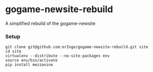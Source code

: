 gogame-newsite-rebuild
======================

A simplified rebuild of the gogame-newsite

### Setup

    git clone git@github.com:orInge/gogame-newsite-rebuild.git site
    cd site
    virtualenv --distribute --no-site-packages env
    source env/bin/activate
    pip install mezzanine